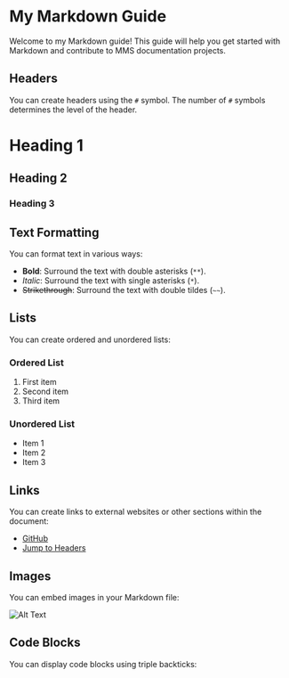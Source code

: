 # My Markdown Guide

Welcome to my Markdown guide! This guide will help you get started with Markdown and contribute to MMS documentation projects.

## Headers

You can create headers using the `#` symbol. The number of `#` symbols determines the level of the header.

# Heading 1
## Heading 2
### Heading 3

## Text Formatting

You can format text in various ways:

- **Bold**: Surround the text with double asterisks (`**`).
- *Italic*: Surround the text with single asterisks (`*`).
- ~~Strikethrough~~: Surround the text with double tildes (`~~`).

## Lists

You can create ordered and unordered lists:

### Ordered List

1. First item
2. Second item
3. Third item

### Unordered List

- Item 1
- Item 2
- Item 3

## Links

You can create links to external websites or other sections within the document:

- [GitHub](https://github.com)
- [Jump to Headers](#headers)

## Images

You can embed images in your Markdown file:

![Alt Text](https://example.com/image.jpg)

## Code Blocks

You can display code blocks using triple backticks:
